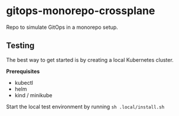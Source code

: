 # gitops-monorepo-crossplane

Repo to simulate GitOps in a monorepo setup.

## Testing

The best way to get started is by creating a local Kubernetes cluster.

**Prerequisites**
- kubectl
- helm
- kind / minikube

Start the local test environment by running `sh .local/install.sh`
